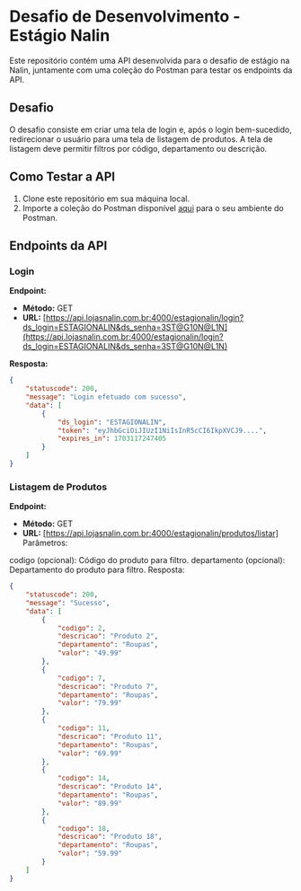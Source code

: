 # Desafio de Desenvolvimento - Estágio Nalin

Este repositório contém uma API desenvolvida para o desafio de estágio na Nalin, juntamente com uma coleção do Postman para testar os endpoints da API.

## Desafio

O desafio consiste em criar uma tela de login e, após o login bem-sucedido, redirecionar o usuário para uma tela de listagem de produtos. A tela de listagem deve permitir filtros por código, departamento ou descrição.

## Como Testar a API

1. Clone este repositório em sua máquina local.
2. Importe a coleção do Postman disponível [aqui](https://orange-satellite-630151.postman.co/workspace/NALIN~d55be685-6684-48a1-903a-269d6614028a/collection/27431475-9f064d42-fd51-4c98-951e-5e94e5a9d3ab?action=share&source=collection_link&creator=27431475) para o seu ambiente do Postman.

## Endpoints da API

### Login

**Endpoint:**
- **Método:** GET
- **URL:** [https://api.lojasnalin.com.br:4000/estagionalin/login?ds_login=ESTAGIONALIN&ds_senha=3ST@G10N@L1N](https://api.lojasnalin.com.br:4000/estagionalin/login?ds_login=ESTAGIONALIN&ds_senha=3ST@G10N@L1N)

**Resposta:**
```json
{
    "statuscode": 200,
    "message": "Login efetuado com sucesso",
    "data": [
        {
            "ds_login": "ESTAGIONALIN",
            "token": "eyJhbGciOiJIUzI1NiIsInR5cCI6IkpXVCJ9....",
            "expires_in": 1703117247405
        }
    ]
}
```

### Listagem de Produtos
**Endpoint:**
- **Método:** GET
- **URL:** [https://api.lojasnalin.com.br:4000/estagionalin/produtos/listar]
Parâmetros:

codigo (opcional): Código do produto para filtro.
departamento (opcional): Departamento do produto para filtro.
Resposta:

```json
{
    "statuscode": 200,
    "message": "Sucesso",
    "data": [
        {
            "codigo": 2,
            "descricao": "Produto 2",
            "departamento": "Roupas",
            "valor": "49.99"
        },
        {
            "codigo": 7,
            "descricao": "Produto 7",
            "departamento": "Roupas",
            "valor": "79.99"
        },
        {
            "codigo": 11,
            "descricao": "Produto 11",
            "departamento": "Roupas",
            "valor": "69.99"
        },
        {
            "codigo": 14,
            "descricao": "Produto 14",
            "departamento": "Roupas",
            "valor": "89.99"
        },
        {
            "codigo": 18,
            "descricao": "Produto 18",
            "departamento": "Roupas",
            "valor": "59.99"
        }
    ]
}
```
